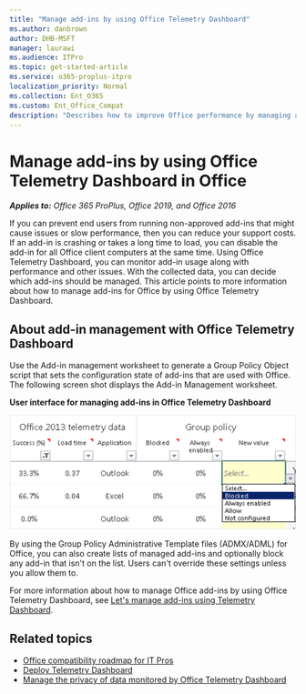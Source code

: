 ```yaml
---
title: "Manage add-ins by using Office Telemetry Dashboard"
ms.author: danbrown
author: DHB-MSFT
manager: laurawi
ms.audience: ITPro
ms.topic: get-started-article
ms.service: o365-proplus-itpro
localization_priority: Normal
ms.collection: Ent_O365
ms.custom: Ent_Office_Compat
description: "Describes how to improve Office performance by managing add-ins by using Office Telemetry Dashboard."
---
```


# Manage add-ins by using Office Telemetry Dashboard in Office

***Applies to:*** *Office 365 ProPlus, Office 2019, and Office 2016*

If you can prevent end users from running non-approved add-ins that might cause issues or slow performance, then you can reduce your support costs. If an add-in is crashing or takes a long time to load, you can disable the add-in for all Office client computers at the same time. Using Office Telemetry Dashboard, you can monitor add-in usage along with performance and other issues. With the collected data, you can decide which add-ins should be managed. This article points to more information about how to manage add-ins for Office by using Office Telemetry Dashboard.
  
  
## About add-in management with Office Telemetry Dashboard

Use the Add-in management worksheet to generate a Group Policy Object script that sets the configuration state of add-ins that are used with Office. The following screen shot displays the Add-in Management worksheet.

  
**User interface for managing add-ins in Office Telemetry Dashboard**

![This screenshot displays the Add-in Management worksheet from the Office Telemetry Dashboard.](../images/ORK_Telem_ManagingAddInsScreenshot.png)
  
By using the Group Policy Administrative Template files (ADMX/ADML) for Office, you can also create lists of managed add-ins and optionally block any add-in that isn't on the list. Users can't override these settings unless you allow them to.
  
For more information about how to manage Office add-ins by using Office Telemetry Dashboard, see [Let's manage add-ins using Telemetry Dashboard](https://go.microsoft.com/fwlink/p/?LinkId=271236).

  
## Related topics

- [Office compatibility roadmap for IT Pros](compatibility-and-telemetry-in-office.md)
- [Deploy Telemetry Dashboard](deploy-telemetry-dashboard.md)
- [Manage the privacy of data monitored by Office Telemetry Dashboard](manage-the-privacy-of-data-monitored-by-telemetry-in-office.md)

